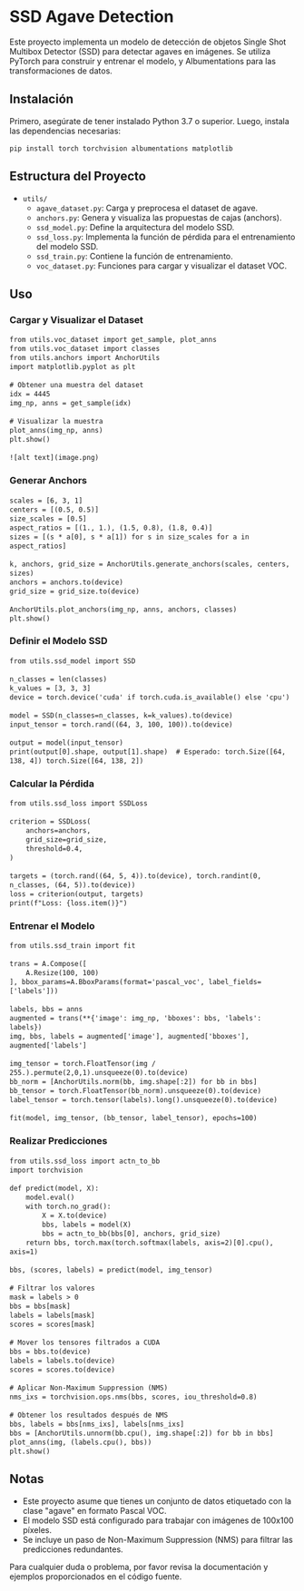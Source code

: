 # SSD Agave Detection

Este proyecto implementa un modelo de detección de objetos Single Shot Multibox Detector (SSD) para detectar agaves en imágenes. Se utiliza PyTorch para construir y entrenar el modelo, y Albumentations para las transformaciones de datos.

## Instalación

Primero, asegúrate de tener instalado Python 3.7 o superior. Luego, instala las dependencias necesarias:

    pip install torch torchvision albumentations matplotlib

## Estructura del Proyecto

- `utils/`
    - `agave_dataset.py`: Carga y preprocesa el dataset de agave.
    - `anchors.py`: Genera y visualiza las propuestas de cajas (anchors).
    - `ssd_model.py`: Define la arquitectura del modelo SSD.
    - `ssd_loss.py`: Implementa la función de pérdida para el entrenamiento del modelo SSD.
    - `ssd_train.py`: Contiene la función de entrenamiento.
    - `voc_dataset.py`: Funciones para cargar y visualizar el dataset VOC.

## Uso

### Cargar y Visualizar el Dataset

    from utils.voc_dataset import get_sample, plot_anns
    from utils.voc_dataset import classes
    from utils.anchors import AnchorUtils
    import matplotlib.pyplot as plt

    # Obtener una muestra del dataset
    idx = 4445
    img_np, anns = get_sample(idx)

    # Visualizar la muestra
    plot_anns(img_np, anns)
    plt.show()

    ![alt text](image.png)

### Generar Anchors

    scales = [6, 3, 1]
    centers = [(0.5, 0.5)]
    size_scales = [0.5]
    aspect_ratios = [(1., 1.), (1.5, 0.8), (1.8, 0.4)]
    sizes = [(s * a[0], s * a[1]) for s in size_scales for a in aspect_ratios]

    k, anchors, grid_size = AnchorUtils.generate_anchors(scales, centers, sizes)
    anchors = anchors.to(device)
    grid_size = grid_size.to(device)

    AnchorUtils.plot_anchors(img_np, anns, anchors, classes)
    plt.show()

### Definir el Modelo SSD

    from utils.ssd_model import SSD

    n_classes = len(classes)
    k_values = [3, 3, 3]
    device = torch.device('cuda' if torch.cuda.is_available() else 'cpu')

    model = SSD(n_classes=n_classes, k=k_values).to(device)
    input_tensor = torch.rand((64, 3, 100, 100)).to(device)

    output = model(input_tensor)
    print(output[0].shape, output[1].shape)  # Esperado: torch.Size([64, 138, 4]) torch.Size([64, 138, 2])

### Calcular la Pérdida

    from utils.ssd_loss import SSDLoss

    criterion = SSDLoss(
        anchors=anchors,
        grid_size=grid_size,
        threshold=0.4,
    )

    targets = (torch.rand((64, 5, 4)).to(device), torch.randint(0, n_classes, (64, 5)).to(device))
    loss = criterion(output, targets)
    print(f"Loss: {loss.item()}")

### Entrenar el Modelo

    from utils.ssd_train import fit

    trans = A.Compose([
        A.Resize(100, 100)
    ], bbox_params=A.BboxParams(format='pascal_voc', label_fields=['labels']))

    labels, bbs = anns
    augmented = trans(**{'image': img_np, 'bboxes': bbs, 'labels': labels})
    img, bbs, labels = augmented['image'], augmented['bboxes'], augmented['labels']

    img_tensor = torch.FloatTensor(img / 255.).permute(2,0,1).unsqueeze(0).to(device)
    bb_norm = [AnchorUtils.norm(bb, img.shape[:2]) for bb in bbs]
    bb_tensor = torch.FloatTensor(bb_norm).unsqueeze(0).to(device)
    label_tensor = torch.tensor(labels).long().unsqueeze(0).to(device)

    fit(model, img_tensor, (bb_tensor, label_tensor), epochs=100)

### Realizar Predicciones

    from utils.ssd_loss import actn_to_bb
    import torchvision

    def predict(model, X):
        model.eval()
        with torch.no_grad():
            X = X.to(device)
            bbs, labels = model(X)
            bbs = actn_to_bb(bbs[0], anchors, grid_size)
        return bbs, torch.max(torch.softmax(labels, axis=2)[0].cpu(), axis=1)

    bbs, (scores, labels) = predict(model, img_tensor)

    # Filtrar los valores
    mask = labels > 0
    bbs = bbs[mask]
    labels = labels[mask]
    scores = scores[mask]

    # Mover los tensores filtrados a CUDA
    bbs = bbs.to(device)
    labels = labels.to(device)
    scores = scores.to(device)

    # Aplicar Non-Maximum Suppression (NMS)
    nms_ixs = torchvision.ops.nms(bbs, scores, iou_threshold=0.8)

    # Obtener los resultados después de NMS
    bbs, labels = bbs[nms_ixs], labels[nms_ixs]
    bbs = [AnchorUtils.unnorm(bb.cpu(), img.shape[:2]) for bb in bbs]
    plot_anns(img, (labels.cpu(), bbs))
    plt.show()

## Notas

- Este proyecto asume que tienes un conjunto de datos etiquetado con la clase "agave" en formato Pascal VOC.
- El modelo SSD está configurado para trabajar con imágenes de 100x100 píxeles.
- Se incluye un paso de Non-Maximum Suppression (NMS) para filtrar las predicciones redundantes.

Para cualquier duda o problema, por favor revisa la documentación y ejemplos proporcionados en el código fuente.
